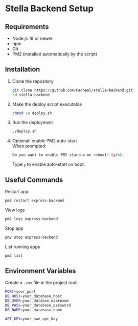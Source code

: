 # Stella Backend Setup

## Requirements
- Node.js 18 or newer  
- npm  
- Git  
- PM2 (installed automatically by the script)

## Installation

1. Clone the repository  
   ```bash
   git clone https://github.com/Fadheal/stella-backend.git
   cd stella-backend
   ```

2. Make the deploy script executable  
   ```bash
   chmod +x deploy.sh
   ```

3. Run the deployment  
   ```bash
   ./deploy.sh
   ```

4. Optional: enable PM2 auto-start  
   When prompted:  
   ```bash
   Do you want to enable PM2 startup on reboot? (y/n):
   ```
   Type `y` to enable auto-start on boot.
   

## Useful Commands
Restart app  
```bash
pm2 restart express-backend
```

View logs  
```bash
pm2 logs express-backend
```

Stop app  
```bash
pm2 stop express-backend
```

List running apps  
```bash
pm2 list
```


## Environment Variables
Create a `.env` file in the project root:  
```bash
PORT=your_port
DB_HOST=your_database_host
DB_USER=your_databse_username
DB_PASS=your_database_password
DB_NAME=your_database_name

API_KEY=your_own_api_key
```
